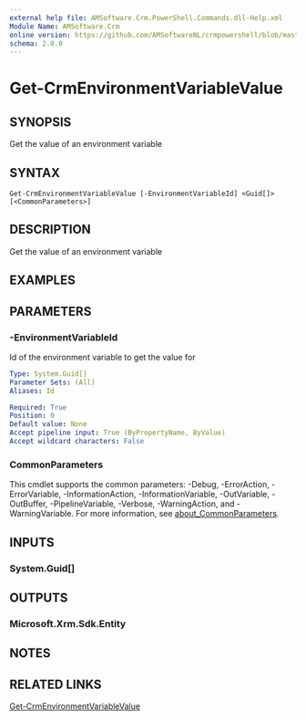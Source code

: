 ```yaml
---
external help file: AMSoftware.Crm.PowerShell.Commands.dll-Help.xml
Module Name: AMSoftware.Crm
online version: https://github.com/AMSoftwareNL/crmpowershell/blob/master/docs/Get-CrmEnvironmentVariableValue.md
schema: 2.0.0
---
```


# Get-CrmEnvironmentVariableValue

## SYNOPSIS
Get the value of an environment variable

## SYNTAX

```
Get-CrmEnvironmentVariableValue [-EnvironmentVariableId] <Guid[]> [<CommonParameters>]
```

## DESCRIPTION
Get the value of an environment variable

## EXAMPLES

## PARAMETERS

### -EnvironmentVariableId
Id of the environment variable to get the value for

```yaml
Type: System.Guid[]
Parameter Sets: (All)
Aliases: Id

Required: True
Position: 0
Default value: None
Accept pipeline input: True (ByPropertyName, ByValue)
Accept wildcard characters: False
```

### CommonParameters
This cmdlet supports the common parameters: -Debug, -ErrorAction, -ErrorVariable, -InformationAction, -InformationVariable, -OutVariable, -OutBuffer, -PipelineVariable, -Verbose, -WarningAction, and -WarningVariable. For more information, see [about_CommonParameters](http://go.microsoft.com/fwlink/?LinkID=113216).

## INPUTS

### System.Guid[]

## OUTPUTS

### Microsoft.Xrm.Sdk.Entity

## NOTES

## RELATED LINKS

[Get-CrmEnvironmentVariableValue](Get-CrmEnvironmentVariableValue.md)

